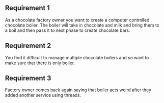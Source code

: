 ## Requirement 1

As a chocolate factory owner you want to create a computer controlled chocolate boiler. The boiler will take in chocolate and milk and bring them to a boil and then pass it to next phase to create chocolate bars.

## Requirement 2

You find it difficult to manage multiple chocolate boilers and so want to make sure that there is only boiler.

## Requirement 3

Factory owner comes back again saying that boiler acts weird after they added another service using threads.